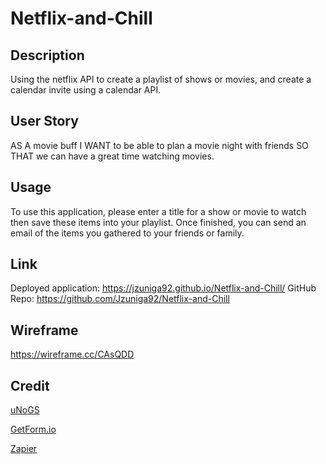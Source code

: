 # Netflix-and-Chill

## Description
Using the netflix API to create a playlist of shows or movies, and create a calendar invite using a calendar API.

## User Story
AS A movie buff I WANT to be able to plan a movie night with friends SO THAT we can have a great time watching movies.

## Usage
To use this application, please enter a title for a show or movie to watch then save these items into your playlist. Once finished, you can send an email of the items you gathered to your friends or family.


## Link
Deployed application: https://jzuniga92.github.io/Netflix-and-Chill/ 
GitHub Repo: https://github.com/Jzuniga92/Netflix-and-Chill 

## Wireframe 
https://wireframe.cc/CAsQDD

## Credit
[uNoGS](http://unogs.com/)

[GetForm.io](https://app.getform.io/forms)

[Zapier](https://zapier.com/app/dashboard)